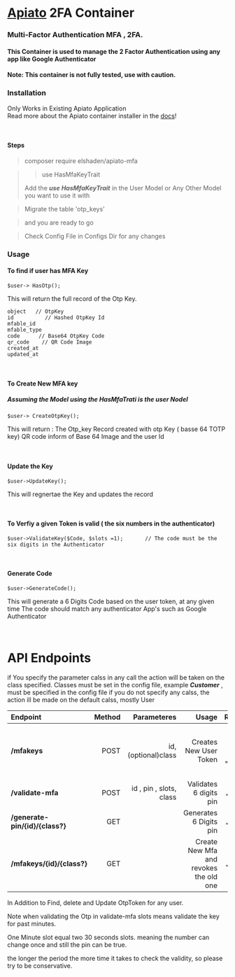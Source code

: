 # [Apiato](https://github.com/apiato/apiato) 2FA Container

### Multi-Factor Authentication MFA  , 2FA.

#### This Container is used to manage the 2 Factor Authentication using any app like Google Authenticator

#### Note: This container is not fully tested, use with caution.

### Installation
Only Works in Existing Apiato Application   <br>
Read more about the Apiato container installer in the [docs](http://apiato.io/docs/miscellaneous/container-installer)!

<br>




#### Steps

> composer require elshaden/apiato-mfa

>> use HasMfaKeyTrait
>
> Add the   ***use HasMfaKeyTrait***    in the User Model or Any Other Model you want to use it with

> Migrate the  table 'otp_keys'

> and you are ready to go

> Check Config File in Configs Dir for any changes

### Usage

#### To find if user has MFA Key

```
$user-> HasOtp();
  ```
This will return the full record of the Otp Key.

```
object   // OtpKey
id          // Hashed OtpKey Id
mfable_id
mfable_type
code      // Base64 OtpKey Code
qr_code    // QR Code Image
created_at
updated_at

 ```
<br>

#### To Create New MFA key
##### Assuming the Model using the HasMfaTrati is the user Nodel
````
$user-> CreateOtpKey();
````
This will return :
The Otp_key Record created
with otp Key ( basse 64 TOTP key)
QR code inform of Base 64 Image
and the user Id

<br>

#### Update the Key

````
$user->UpdateKey();

````
This will regnertae the Key and updates the record

<br>


#### To Verfiy a given Token is valid ( the six numbers in the authenticator)

````
$user->ValidateKey($Code, $slots =1);       // The code must be the six digits in the Authenticator

 ````

<br>

#### Generate Code

````
$user->GenerateCode();
````

This will generate a 6 Digits Code based on the user token, at any given time
The code should match any authenticator App's such as Google Authenticator


<br>

# API Endpoints

if You specify the parameter calss in any call the action will be taken on the class specified.
Classes must be set in the config file, example ***Customer*** , must be specified in the config file
if you do not specify any calss, the action ill be made on the default calss, mostly User

| Endpoint                         | Method |             Parameteres |                                   Usage | Response
|:---------------------------------| ---: |------------------------:|----------------------------------------:| :---:
|  **/mfakeys**                    | POST |     id, (optional)class |                  Creates New User Token |  int "id",  string "code",   image "qr_code" ``
 |  **/validate-mfa**               | POST | id , pin , slots, class |                  Validates 6 digits pin | ``bool "result" ``
 |  **/generate-pin/{id}/{class?}** | GET |                         |                  Generates 6 Digits pin | ``int "code"   ``
 |  **/mfakeys/{id}/{class?}**      | GET |                         | Create  New Mfa and revokes the old one | ``int "code"   ``

In Addition to Find, delete and Update OtpToken for any user.

Note when validating the Otp in  validate-mfa   slots  means validate the key for past minutes.

One Minute slot equal two 30 seconds slots. meaning the number can change once and still the pin can be true.
 
the longer the period the more time it takes to check the validity, so please try to be conservative.















